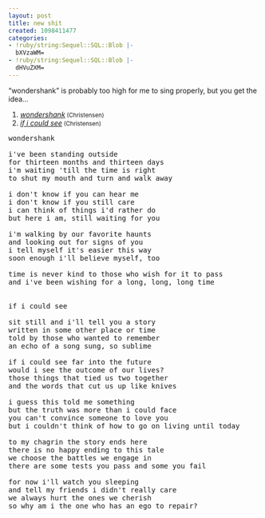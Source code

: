 ```yaml
---
layout: post
title: new shit
created: 1098411477
categories:
- !ruby/string:Sequel::SQL::Blob |-
  bXVzaWM=
- !ruby/string:Sequel::SQL::Blob |-
  dHVuZXM=
---
```

<p>&#8220;wondershank&#8221; is probably too high for me to sing properly, but you get the idea&#8230;</p>

<OL>
<LI><A href="http://music.bubblehouse.org.s3-website-us-east-1.amazonaws.com/music/wondershank.mp3"><i>wondershank</i></A><small> (Christensen)</small></LI>
<LI><A href="http://music.bubblehouse.org.s3-website-us-east-1.amazonaws.com/music/ificouldsee.mp3"><i>if i could see</i></A><small> (Christensen)</small></LI>
</OL>

<pre>
wondershank

i've been standing outside
for thirteen months and thirteen days
i'm waiting 'till the time is right
to shut my mouth and turn and walk away

i don't know if you can hear me
i don't know if you still care
i can think of things i'd rather do
but here i am, still waiting for you

i'm walking by our favorite haunts
and looking out for signs of you
i tell myself it's easier this way
soon enough i'll believe myself, too

time is never kind to those who wish for it to pass
and i've been wishing for a long, long, long time


if i could see

sit still and i'll tell you a story
written in some other place or time
told by those who wanted to remember
an echo of a song sung, so sublime

if i could see far into the future
would i see the outcome of our lives?
those things that tied us two together
and the words that cut us up like knives

i guess this told me something
but the truth was more than i could face
you can't convince someone to love you
but i couldn't think of how to go on living until today

to my chagrin the story ends here
there is no happy ending to this tale
we choose the battles we engage in
there are some tests you pass and some you fail

for now i'll watch you sleeping
and tell my friends i didn't really care
we always hurt the ones we cherish
so why am i the one who has an ego to repair?
</pre>
